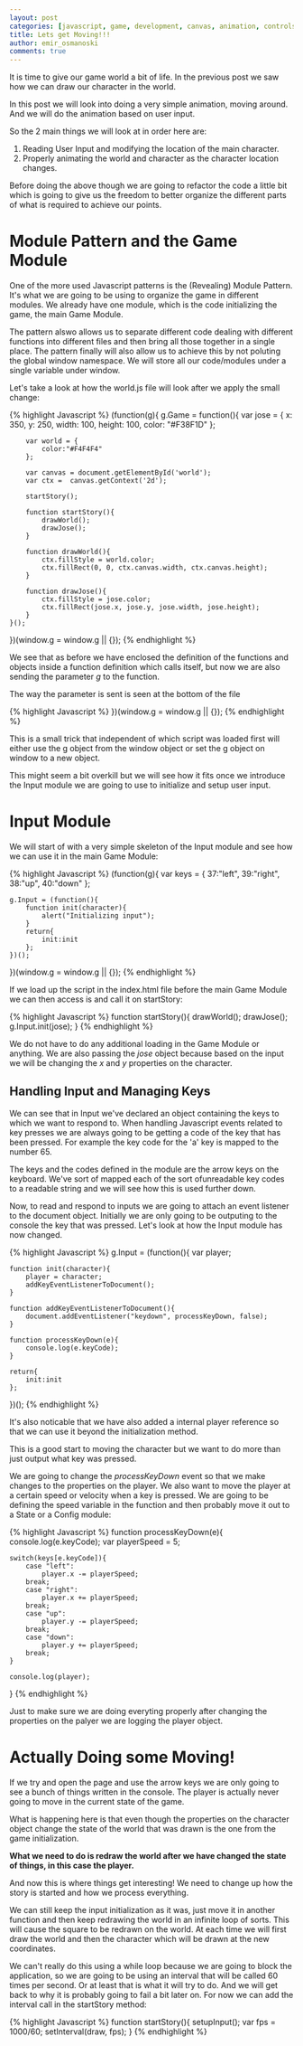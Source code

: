 ```yaml
---
layout: post
categories: [javascript, game, development, canvas, animation, controls]
title: Lets get Moving!!!
author: emir_osmanoski
comments: true
---
```


It is time to give our game world a bit of life. In the previous post we saw how we can draw
our character in the world. 

In this post we will look into doing a very simple animation, moving around.
And we will do the animation based on user input.

So the 2 main things we will look at in order here are:

1. Reading User Input and modifying the location of the main character.
2. Properly animating the world and character as the character location changes.

Before doing the above though we are going to refactor the code a little bit
which is going to give us the freedom to better organize the different parts
of what is required to achieve our points.

# Module Pattern and the Game Module

One of the more used Javascript patterns is the (Revealing) Module Pattern.
It's what we are going to be using to organize the game in different modules.
We already have one module, which is the code initializing the game, the main
Game Module.

The pattern alswo allows us to separate different code dealing with different
functions into different files and then bring all those together in a single
place. The pattern finally will also allow us to achieve this by not poluting
the global window namespace. We will store all our code/modules under a single
variable under window.

Let's take a look at how the world.js file will look after we apply the small change:

{% highlight Javascript %}
(function(g){
	g.Game = function(){
		var jose = {
			x: 350,
			y: 250,
			width: 100,
			height: 100,
			color: "#F38F1D"
		};

		var world = {
			color:"#F4F4F4"
		};

		var canvas = document.getElementById('world');
		var ctx =  canvas.getContext('2d');

		startStory();

		function startStory(){
			drawWorld();
			drawJose();
		}

		function drawWorld(){
			ctx.fillStyle = world.color;
			ctx.fillRect(0, 0, ctx.canvas.width, ctx.canvas.height);
		}

		function drawJose(){
			ctx.fillStyle = jose.color;
			ctx.fillRect(jose.x, jose.y, jose.width, jose.height);
		}
	}();
})(window.g = window.g || {});
{% endhighlight %}

We see that as before we have enclosed the definition of the functions and
objects inside a function definition which calls itself, but now we are also
sending the parameter *g* to the function.

The way the parameter is sent is seen at the bottom of the file

{% highlight Javascript %}
})(window.g = window.g || {});
{% endhighlight %}

This is a small trick that independent of which script was loaded first will
either use the g object from the window object or set the g object on window
to a new object.

This might seem a bit overkill but we will see how it fits once we introduce
the Input module we are going to use to initialize and setup user input.

# Input Module

We will start of with a very simple skeleton of the Input module and see how
we can use it in the main Game Module:

{% highlight Javascript %}
(function(g){
	var keys = {
		37:"left",
		39:"right",
		38:"up",
		40:"down"
	};

	g.Input = (function(){
		function init(character){
			alert("Initializing input");
		}
		return{
			init:init
		};
	})();
})(window.g = window.g || {});
{% endhighlight %}

If we load up the script in the index.html file before the main Game Module we
can then access is and call it on startStory:

{% highlight Javascript %}
function startStory(){
	drawWorld();
	drawJose();
	g.Input.init(jose);
}
{% endhighlight %}

We do not have to do any additional loading in the Game Module or anything. We
are also passing the *jose* object because based on the input we will be
changing the *x* and *y* properties on the character.

## Handling Input and Managing Keys

We can see that in Input we've declared an object containing the keys to which
we want to respond to. When handling Javascript events related to key presses
we are always going to be getting a code of the key that has been pressed. For
example the key code for the 'a' key is mapped to the number 65.

The keys and the codes defined in the module are the arrow keys on the
keyboard. We've sort of mapped each of the sort ofunreadable key codes to a
readable string and we will see how this is used further down.

Now, to read and respond to inputs we are going to attach an event listener to
the document object. Initially we are only going to be outputing to the
console the key that was pressed. Let's look at how the Input module has now
changed.

{% highlight Javascript %}
g.Input = (function(){
	var player;

	function init(character){
		player = character;
		addKeyEventListenerToDocument();
	}

	function addKeyEventListenerToDocument(){
		document.addEventListener("keydown", processKeyDown, false);
	}

	function processKeyDown(e){
		console.log(e.keyCode);
	}

	return{
		init:init
	};
})();
{% endhighlight %}

It's also noticable that we have also added a internal player reference so
that we can use it beyond the initialization method.

This is a good start to moving the character but we want to do more than just
output what key was pressed.

We are going to change the *processKeyDown* event  so that we make changes to
the properties on the player. We also want to move the player at a certain
speed or velocity when a key is pressed. We are going to be defining the speed
variable in the function and then probably move it out to a State or a Config
module:

{% highlight Javascript %}
function processKeyDown(e){
	console.log(e.keyCode);
	var playerSpeed = 5;

	switch(keys[e.keyCode]){
		case "left":
			player.x -= playerSpeed;
		break;
		case "right":
			player.x += playerSpeed;
		break;
		case "up":
			player.y -= playerSpeed;
		break;
		case "down":
			player.y += playerSpeed;
		break;
	}

	console.log(player);
}
{% endhighlight %}

Just to make sure we are doing everyting properly after changing the properties on the palyer we are logging the player object.

# Actually Doing some Moving!

If we try and open the page and use the arrow keys we are only going to see a
bunch of things written in the console. The player is actually never going to
move in the current state of the game.

What is happening here is that even though the properties on the character
object change the state of the world that was drawn is the one from the game
initialization.

**What we need to do is redraw the world after we have changed the state of
things, in this case the player.**

And now this is where things get interesting! We need to change up how the
story is started and how we process everything.

We can still keep the input initialization as it was, just move it in another
function and then keep redrawing the world in an infinite loop of sorts. This will
cause the square to be redrawn on the world. At each time we will first draw
the world and then the character which will be drawn at the new coordinates.

We can't really do this using a while loop because we are going to block the
application, so we are going to be using an interval that will be called 60
times per second. Or at least that is what it will try to do. And we will get
back to why it is probably going to fail a bit later on. For now we can add
the interval call in the startStory method:

{% highlight Javascript %}
function startStory(){
	setupInput();
	var fps = 1000/60;
	setInterval(draw, fps);
}
{% endhighlight %}

